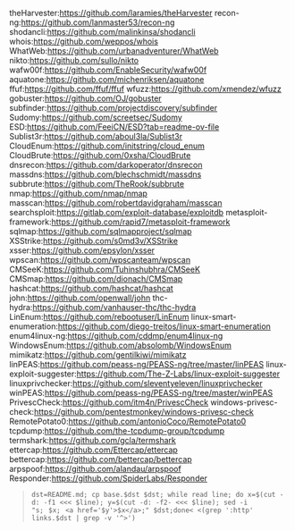 theHarvester:https://github.com/laramies/theHarvester
recon-ng:https://github.com/lanmaster53/recon-ng
shodancli:https://github.com/malinkinsa/shodancli
whois:https://github.com/weppos/whois
WhatWeb:https://github.com/urbanadventurer/WhatWeb
nikto:https://github.com/sullo/nikto
wafw00f:https://github.com/EnableSecurity/wafw00f
aquatone:https://github.com/michenriksen/aquatone
ffuf:https://github.com/ffuf/ffuf
wfuzz:https://github.com/xmendez/wfuzz
gobuster:https://github.com/OJ/gobuster
subfinder:https://github.com/projectdiscovery/subfinder
Sudomy:https://github.com/screetsec/Sudomy
ESD:https://github.com/FeeiCN/ESD?tab=readme-ov-file
Sublist3r:https://github.com/aboul3la/Sublist3r
CloudEnum:https://github.com/initstring/cloud_enum
CloudBrute:https://github.com/0xsha/CloudBrute
dnsrecon:https://github.com/darkoperator/dnsrecon
massdns:https://github.com/blechschmidt/massdns
subbrute:https://github.com/TheRook/subbrute
nmap:https://github.com/nmap/nmap
masscan:https://github.com/robertdavidgraham/masscan
searchsploit:https://gitlab.com/exploit-database/exploitdb
metasploit-framework:https://github.com/rapid7/metasploit-framework
sqlmap:https://github.com/sqlmapproject/sqlmap
XSStrike:https://github.com/s0md3v/XSStrike
xsser:https://github.com/epsylon/xsser
wpscan:https://github.com/wpscanteam/wpscan
CMSeeK:https://github.com/Tuhinshubhra/CMSeeK
CMSmap:https://github.com/dionach/CMSmap
hashcat:https://github.com/hashcat/hashcat
john:https://github.com/openwall/john
thc-hydra:https://github.com/vanhauser-thc/thc-hydra
LinEnum:https://github.com/rebootuser/LinEnum
linux-smart-enumeration:https://github.com/diego-treitos/linux-smart-enumeration
enum4linux-ng:https://github.com/cddmp/enum4linux-ng
WindowsEnum:https://github.com/absolomb/WindowsEnum
mimikatz:https://github.com/gentilkiwi/mimikatz
linPEAS:https://github.com/peass-ng/PEASS-ng/tree/master/linPEAS
linux-exploit-suggester:https://github.com/The-Z-Labs/linux-exploit-suggester
linuxprivchecker:https://github.com/sleventyeleven/linuxprivchecker
winPEAS:https://github.com/peass-ng/PEASS-ng/tree/master/winPEAS
PrivescCheck:https://github.com/itm4n/PrivescCheck
windows-privesc-check:https://github.com/pentestmonkey/windows-privesc-check
RemotePotato0:https://github.com/antonioCoco/RemotePotato0
tcpdump:https://github.com/the-tcpdump-group/tcpdump
termshark:https://github.com/gcla/termshark
ettercap:https://github.com/Ettercap/ettercap
bettercap:https://github.com/bettercap/bettercap
arpspoof:https://github.com/alandau/arpspoof
Responder:https://github.com/SpiderLabs/Responder

> `dst=README.md; cp base.$dst $dst; while read line; do x=$(cut -d: -f1 <<< $line); y=$(cut -d: -f2- <<< $line); sed -i "s;⠀$x;⠀<a href='$y'>$x</a>;" $dst;done< <(grep ':http' links.$dst | grep -v '^>')`
